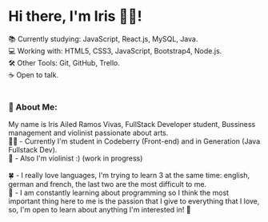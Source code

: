  <h1> Hi there, I'm Iris 🧟‍♀️! </h1>

📚 Currently studying: JavaScript, React.js, MySQL, Java. <br>
💻 Working with: HTML5, CSS3, JavaScript, Bootstrap4, Node.js. <br>
🛠 Other Tools: Git, GitHub, Trello.<br>
☕ Open to talk.<br><br>

<h3> 💬 About Me: </h3>

My name is Iris Ailed Ramos Vivas, FullStack Developer student, Bussiness management and violinist passionate about arts. <br>
👩‍🎓 - Currently I'm student in Codeberry (Front-end) and in Generation (Java Fullstack Dev).<br>
🎻 - Also I'm violinist :) (work in progress)<br><br>
🍀 - I really love languages, I'm trying to learn 3 at the same time: english, german and french, the last two are the most difficult to me. <br>
💙 - I am constantly learning about programming so I think the most important thing here to me is the passion that I give to everything that I love, so, I'm open to learn about anything I'm interested in! 🌱

